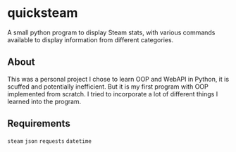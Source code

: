 # quicksteam

A small python program to display Steam stats, with various commands available to display information from different categories.

## About
This was a personal project I chose to learn OOP and WebAPI in Python, it is scuffed and potentially inefficient. But it is my first program with OOP implemented from scratch. I tried to incorporate a lot of different things I learned into the program.

## Requirements
`steam`
`json`
`requests`
`datetime`
